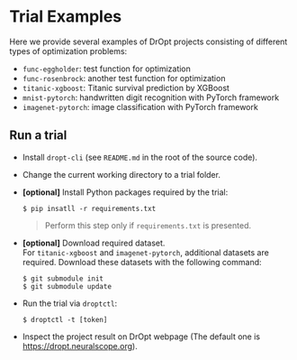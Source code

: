 # Trial Examples
Here we provide several examples of DrOpt projects consisting
of different types of optimization problems:
- `func-eggholder`: test function for optimization
- `func-rosenbrock`: another test function for optimization
- `titanic-xgboost`: Titanic survival prediction by XGBoost
- `mnist-pytorch`: handwritten digit recognition with PyTorch framework
- `imagenet-pytorch`: image classification with PyTorch framework



## Run a trial
- Install `dropt-cli` (see `README.md` in the root of the source code).
- Change the current working directory to a trial folder.
- __[optional]__ Install Python packages required by the trial:
  ```console
  $ pip insatll -r requirements.txt
  ```

  > Perform this step only if `requirements.txt` is presented.

- __[optional]__ Download required dataset.  
  For `titanic-xgboost` and `imagenet-pytorch`, additional datasets
  are required.  Download these datasets with the following command:
  ```console
  $ git submodule init
  $ git submodule update
  ```

- Run the trial via `droptctl`:
  ```console
  $ droptctl -t [token]
  ```

- Inspect the project result on DrOpt webpage
  (The default one is <https://dropt.neuralscope.org>).
